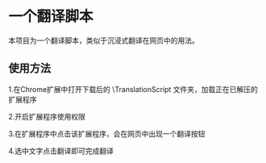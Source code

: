 # 一个翻译脚本
本项目为一个翻译脚本，类似于沉浸式翻译在网页中的用法。

## 使用方法
1.在Chrome扩展中打开下载后的 \TranslationScript 文件夹，加载正在已解压的扩展程序

2.开启扩展程序使用权限

3.在扩展程序中点击该扩展程序，会在网页中出现一个翻译按钮

4.选中文字点击翻译即可完成翻译
